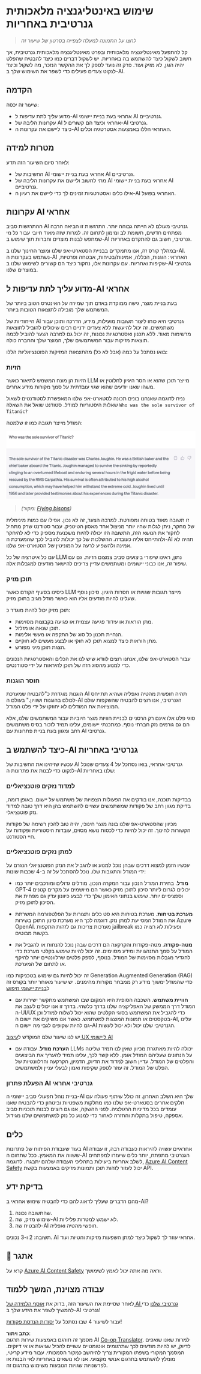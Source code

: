<!--
CO_OP_TRANSLATOR_METADATA:
{
  "original_hash": "13084c6321a2092841b9a081b29497ba",
  "translation_date": "2025-05-19T14:44:21+00:00",
  "source_file": "03-using-generative-ai-responsibly/README.md",
  "language_code": "he"
}
-->
# שימוש באינטליגנציה מלאכותית גנרטיבית באחריות

> _לחצו על התמונה למעלה לצפייה בסרטון של שיעור זה_

קל להתפעל מאינטליגנציה מלאכותית ובפרט מאינטליגנציה מלאכותית גנרטיבית, אך חשוב לשקול כיצד להשתמש בה באחריות. יש לשקול דברים כמו כיצד להבטיח שהפלט יהיה הוגן, לא מזיק ועוד. פרק זה נועד לספק לך את ההקשר הנזכר, מה לשקול וכיצד לנקוט צעדים פעילים כדי לשפר את השימוש שלך ב-AI.

## הקדמה

שיעור זה יכסה:

- מדוע עליך לתת עדיפות ל-AI אחראי בעת בניית יישומי AI גנרטיביים.
- עקרונות הליבה של AI אחראי וכיצד הם קשורים ל-AI גנרטיבי.
- כיצד ליישם את עקרונות ה-AI האחראי הללו באמצעות אסטרטגיה וכלים.

## מטרות למידה

לאחר סיום השיעור הזה תדע:

- החשיבות של AI אחראי בעת בניית יישומי AI גנרטיביים.
- מתי לחשוב וליישם את עקרונות הליבה של AI אחראי בעת בניית יישומי AI גנרטיביים.
- אילו כלים ואסטרטגיות זמינים לך כדי ליישם את רעיון ה-AI האחראי בפועל.

## עקרונות AI אחראי

ההתרגשות סביב AI גנרטיבי מעולם לא הייתה גבוהה יותר. התרגשות זו הביאה הרבה מפתחים חדשים, תשומת לב ומימון לתחום זה. למרות שזה מאוד חיובי עבור כל מי שמחפש לבנות מוצרים וחברות תוך שימוש ב-AI גנרטיבי, חשוב גם להתקדם באחריות.

במהלך קורס זה, אנו מתמקדים בבניית הסטארט-אפ שלנו ומוצר החינוך שלנו ב-AI. נשתמש בעקרונות ה-AI האחראי: הוגנות, הכללה, אמינות/בטיחות, אבטחה ופרטיות, שקיפות ואחריות. עם עקרונות אלו, נחקור כיצד הם קשורים לשימוש שלנו ב-AI גנרטיבי במוצרים שלנו.

## מדוע עליך לתת עדיפות ל-AI אחראי

בעת בניית מוצר, גישה ממוקדת באדם תוך שמירה על האינטרס הטוב ביותר של המשתמש שלך מובילה לתוצאות הטובות ביותר.

הייחודיות של AI גנרטיבי היא כוחו ליצור תשובות מועילות, מידע, הדרכה ותוכן עבור משתמשים. זה יכול להיעשות ללא צעדים ידניים רבים שיכולים להוביל לתוצאות מרשימות מאוד. ללא תכנון ואסטרטגיות נכונות, זה יכול גם למרבה הצער להוביל לכמה תוצאות מזיקות עבור המשתמשים שלך, המוצר שלך והחברה כולה.

בואו נסתכל על כמה (אבל לא כל) מהתוצאות המזיקות הפוטנציאליות הללו:

### הזיות

הזיות הן מונח המשמש לתיאור כאשר LLM מייצר תוכן שהוא או חסר היגיון לחלוטין או משהו שאנו יודעים שהוא שגוי עובדתית על סמך מקורות מידע אחרים.

נניח לדוגמה שאנחנו בונים תכונה לסטארט-אפ שלנו המאפשרת לסטודנטים לשאול שאלות היסטוריות למודל. סטודנט שואל את השאלה `Who was the sole survivor of Titanic?`

המודל מייצר תגובה כמו זו שלמטה:

![שאלה "מי היה הניצול היחיד של הטיטניק"](../../../03-using-generative-ai-responsibly/images/ChatGPT-titanic-survivor-prompt.webp)

> _(מקור: [Flying bisons](https://flyingbisons.com?WT.mc_id=academic-105485-koreyst))_

זו תשובה מאוד בטוחה ומפורטת. למרבה הצער, זה לא נכון. אפילו עם כמות מינימלית של מחקר, ניתן לגלות שהיו יותר מניצול אחד מאסון הטיטניק. עבור סטודנט שרק מתחיל לחקור את הנושא הזה, התשובה הזו יכולה להיות משכנעת מספיק כדי לא להיחקר ולהתייחס אליה כעובדה. ההשלכות של כך יכולות להוביל לכך שהמערכת ה-AI תהיה לא אמינה ולהשפיע לרעה על המוניטין של הסטארט-אפ שלנו.

עם כל איטרציה של כל LLM נתון, ראינו שיפורי ביצועים סביב צמצום הזיות. גם עם שיפור זה, אנו כבוני יישומים ומשתמשים עדיין צריכים להישאר מודעים למגבלות אלה.

### תוכן מזיק

כיסינו בסעיף הקודם כאשר LLM מייצר תגובות שגויות או חסרות היגיון. סיכון נוסף שעלינו להיות מודעים אליו הוא כאשר מודל מגיב בתוכן מזיק.

תוכן מזיק יכול להיות מוגדר כ:

- מתן הוראות או עידוד פגיעה עצמית או פגיעה בקבוצות מסוימות.
- תוכן שנאה או מזלזל.
- הנחיית תכנון כל סוג של התקפה או מעשי אלימות.
- מתן הוראות כיצד למצוא תוכן לא חוקי או לבצע מעשים לא חוקיים.
- הצגת תוכן מיני מפורש.

עבור הסטארט-אפ שלנו, אנחנו רוצים לוודא שיש לנו את הכלים והאסטרטגיות הנכונים כדי למנוע מהסוג הזה של תוכן להיראות על ידי סטודנטים.

### חוסר הוגנות

הוגנות מוגדרת כ"להבטיח שמערכת AI תהיה חופשית מהטיה ואפליה ושהיא תתייחס לכולם בהוגנות ושוויון." בעולם ה-AI הגנרטיבי, אנו רוצים להבטיח שהשקפות עולם המוציאות את המודלים לא יחוזקו על ידי פלט המודל.

סוגי פלט אלו אינם רק הרסניים לבניית חוויות מוצר חיוביות עבור המשתמשים שלנו, אלא הם גם גורמים נזק חברתי נוסף. כמתכנתי יישומים, עלינו תמיד לזכור בסיס משתמשים רחב ומגוון בעת בניית פתרונות עם AI גנרטיבי.

## כיצד להשתמש ב-AI גנרטיבי באחריות

עכשיו שזיהינו את החשיבות של AI גנרטיבי אחראי, בואו נסתכל על 4 צעדים שנוכל לנקוט כדי לבנות את פתרונות ה-AI שלנו באחריות:

### למדוד נזקים פוטנציאליים

בבדיקות תוכנה, אנו בודקים את הפעולות הצפויות של משתמש על יישום. באופן דומה, בדיקת מגוון רחב של פקודות שמשתמשים עשויים להשתמש בהן היא דרך טובה למדוד נזק פוטנציאלי.

מכיוון שהסטארט-אפ שלנו בונה מוצר חינוכי, יהיה טוב להכין רשימה של פקודות הקשורות לחינוך. זה יכול להיות כדי לכסות נושא מסוים, עובדות היסטוריות ופקודות על חיי הסטודנט.

### למתן נזקים פוטנציאליים

עכשיו הזמן למצוא דרכים שבהן נוכל למנוע או להגביל את הנזק הפוטנציאלי הנגרם על ידי המודל והתגובות שלו. נוכל להסתכל על זה ב-4 שכבות שונות:

- **מודל**. בחירת המודל הנכון עבור המקרה הנכון. מודלים גדולים ומורכבים יותר כמו GPT-4 יכולים לגרום ליותר סיכון לתוכן מזיק כאשר הם מיושמים על מקרים קטנים וספציפיים יותר. שימוש בנתוני האימון שלך כדי לבצע כיוונון עדין גם מפחית את הסיכון לתוכן מזיק.

- **מערכת בטיחות**. מערכת בטיחות היא סט כלים ותצורות על הפלטפורמה המשרתת את המודל המסייעת למתן נזק. דוגמה לכך היא מערכת סינון התוכן בשירות Azure OpenAI. מערכות צריכות גם לזהות התקפות jailbreak ופעילות לא רצויה כמו בקשות מבוטים.

- **מטה-פקודה**. מטה-פקודות והקרקעה הם דרכים שבהן נוכל להנחות או להגביל את המודל על סמך התנהגויות ומידע מסוימים. זה יכול להיות שימוש בקלטי מערכת כדי להגדיר מגבלות מסוימות של המודל. בנוסף, לספק פלטים שרלוונטיים יותר להיקף או לתחום של המערכת.

זה יכול להיות גם שימוש בטכניקות כמו Generation Augmented Generation (RAG) כדי שהמודל ימשוך מידע רק ממבחר מקורות מהימנים. יש שיעור מאוחר יותר בקורס זה ל[בניית יישומי חיפוש](../08-building-search-applications/README.md?WT.mc_id=academic-105485-koreyst)

- **חוויית משתמש**. השכבה הסופית היא המקום שבו המשתמש מתקשר ישירות עם המודל דרך הממשק של האפליקציה שלנו בדרך כלשהי. בדרך זו אנו יכולים לעצב את ה-UI/UX כדי להגביל את המשתמש בסוגי הקלטים שהוא יכול לשלוח למודל וכן בטקסטים או תמונות המוצגות למשתמש. כאשר אנו משיקים את יישום ה-AI, עלינו גם להיות שקופים לגבי מה יישום ה-AI הגנרטיבי שלנו יכול ולא יכול לעשות.

יש לנו שיעור שלם המוקדש ל[עיצוב UX ליישומי AI](../12-designing-ux-for-ai-applications/README.md?WT.mc_id=academic-105485-koreyst)

- **הערכת מודל**. עבודה עם LLMs יכולה להיות מאתגרת מכיוון שאין לנו תמיד שליטה על הנתונים שעליהם המודל אומן. ללא קשר לכך, עלינו תמיד להעריך את הביצועים והפלטים של המודל. עדיין חשוב למדוד את הדיוק, הדמיון, הקרקעה והרלוונטיות של הפלט של המודל. זה עוזר לספק שקיפות ואמון לבעלי עניין ולמשתמשים.

### הפעלת פתרון AI גנרטיבי אחראי

בניית נוהל תפעולי סביב יישומי ה-AI שלך היא השלב האחרון. זה כולל שיתוף פעולה עם חלקים אחרים בסטארט-אפ שלנו כמו מחלקות משפטיות וביטחון כדי להבטיח שאנו עומדים בכל מדיניות הרגולציה. לפני ההשקה, אנו גם רוצים לבנות תוכניות סביב אספקה, טיפול בתקלות והחזרה לאחור כדי למנוע כל נזק למשתמשים שלנו מגידול.

## כלים

בעוד שעבודת הפיתוח של פתרונות AI אחראיים עשויה להיראות כעבודה רבה, זו עבודה ששווה את המאמץ. ככל שתחום ה-AI הגנרטיבי מתפתח, יותר כלים שיעזרו למפתחים לשלב אחריות ביעילות בתהליכי העבודה שלהם יתבגרו. לדוגמה, [Azure AI Content Safety](https://learn.microsoft.com/azure/ai-services/content-safety/overview?WT.mc_id=academic-105485-koreyst) יכול לעזור לזהות תוכן ותמונות מזיקים באמצעות בקשת API.

## בדיקת ידע

מהם הדברים שעליך לדאוג להם כדי להבטיח שימוש אחראי ב-AI?

1. שהתשובה נכונה.
1. שימוש מזיק, שה-AI לא ישמש למטרות פליליות.
1. להבטיח שה-AI חופשי מהטיה ואפליה.

תשובה: 2 ו-3 נכונים. AI אחראי עוזר לך לשקול כיצד למתן השפעות מזיקות והטיות ועוד.

## 🚀 אתגר

קרא על [Azure AI Content Safety](https://learn.microsoft.com/azure/ai-services/content-safety/overview?WT.mc_id=academic-105485-koreyst) וראה מה אתה יכול לאמץ לשימושך.

## עבודה מצוינת, המשך ללמוד

לאחר שסיימת את השיעור הזה, בדוק את [אוסף הלמידה של AI גנרטיבי שלנו](https://aka.ms/genai-collection?WT.mc_id=academic-105485-koreyst) כדי להמשיך לשפר את הידע שלך ב-AI גנרטיבי!

עבור לשיעור 4 שבו נסתכל על [יסודות הנדסת פקודות](../04-prompt-engineering-fundamentals/README.md?WT.mc_id=academic-105485-koreyst)!

**כתב ויתור**:  
מסמך זה תורגם באמצעות שירות תרגום AI [Co-op Translator](https://github.com/Azure/co-op-translator). למרות שאנו שואפים לדיוק, יש להיות מודעים לכך שתרגומים אוטומטיים עשויים להכיל שגיאות או אי דיוקים. המסמך המקורי בשפתו המקורית צריך להיחשב כמקור הסמכותי. עבור מידע קריטי, מומלץ להשתמש בתרגום אנושי מקצועי. אנו לא נושאים באחריות לאי הבנות או לפרשנויות שגויות הנובעות משימוש בתרגום זה.